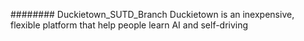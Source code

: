 ######## Duckietown_SUTD_Branch
Duckietown is an inexpensive, flexible platform that help people learn AI and self-driving

